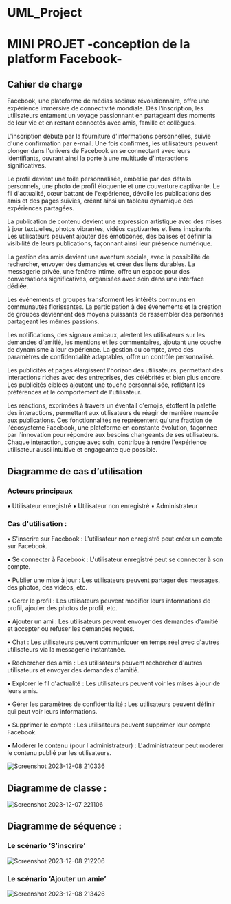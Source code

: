 # UML_Project
# MINI PROJET -conception de la platform Facebook-

## Cahier de charge
Facebook, une plateforme de médias sociaux révolutionnaire, offre une expérience immersive de connectivité mondiale. Dès l'inscription, les utilisateurs entament un voyage passionnant en partageant des moments de leur vie et en restant connectés avec amis, famille et collègues.

L'inscription débute par la fourniture d'informations personnelles, suivie d'une confirmation par e-mail. Une fois confirmés, les utilisateurs peuvent plonger dans l'univers de Facebook en se connectant avec leurs identifiants, ouvrant ainsi la porte à une multitude d'interactions significatives.

Le profil devient une toile personnalisée, embellie par des détails personnels, une photo de profil éloquente et une couverture captivante. Le fil d'actualité, cœur battant de l'expérience, dévoile les publications des amis et des pages suivies, créant ainsi un tableau dynamique des expériences partagées.

La publication de contenu devient une expression artistique avec des mises à jour textuelles, photos vibrantes, vidéos captivantes et liens inspirants. Les utilisateurs peuvent ajouter des émoticônes, des balises et définir la visibilité de leurs publications, façonnant ainsi leur présence numérique.

La gestion des amis devient une aventure sociale, avec la possibilité de rechercher, envoyer des demandes et créer des liens durables. La messagerie privée, une fenêtre intime, offre un espace pour des conversations significatives, organisées avec soin dans une interface dédiée.

Les événements et groupes transforment les intérêts communs en communautés florissantes. La participation à des événements et la création de groupes deviennent des moyens puissants de rassembler des personnes partageant les mêmes passions.

Les notifications, des signaux amicaux, alertent les utilisateurs sur les demandes d'amitié, les mentions et les commentaires, ajoutant une couche de dynamisme à leur expérience. La gestion du compte, avec des paramètres de confidentialité adaptables, offre un contrôle personnalisé.

Les publicités et pages élargissent l'horizon des utilisateurs, permettant des interactions riches avec des entreprises, des célébrités et bien plus encore. Les publicités ciblées ajoutent une touche personnalisée, reflétant les préférences et le comportement de l'utilisateur.

Les réactions, exprimées à travers un éventail d'emojis, étoffent la palette des interactions, permettant aux utilisateurs de réagir de manière nuancée aux publications. Ces fonctionnalités ne représentent qu'une fraction de l'écosystème Facebook, une plateforme en constante évolution, façonnée par l'innovation pour répondre aux besoins changeants de ses utilisateurs. Chaque interaction, conçue avec soin, contribue à rendre l'expérience utilisateur aussi intuitive et engageante que possible.

## Diagramme de cas d’utilisation 
### Acteurs principaux 
  •	Utilisateur enregistré
  •	Utilisateur non enregistré
  •	Administrateur
### Cas d'utilisation :
  •	S'inscrire sur Facebook : L'utilisateur non enregistré peut créer un compte sur Facebook.
  
  •	Se connecter à Facebook : L'utilisateur enregistré peut se connecter à son compte.
  
  •	Publier une mise à jour : Les utilisateurs peuvent partager des messages, des photos, des vidéos, etc.
  
  •	Gérer le profil : Les utilisateurs peuvent modifier leurs informations de profil, ajouter des photos de profil, etc.
  
  •	Ajouter un ami : Les utilisateurs peuvent envoyer des demandes d'amitié et accepter ou refuser les demandes reçues.
  
  •	Chat : Les utilisateurs peuvent communiquer en temps réel avec d'autres utilisateurs via la messagerie instantanée.
  
  •	Rechercher des amis : Les utilisateurs peuvent rechercher d'autres utilisateurs et envoyer des demandes d'amitié.
  
  •	Explorer le fil d'actualité : Les utilisateurs peuvent voir les mises à jour de leurs amis.
  
  •	Gérer les paramètres de confidentialité : Les utilisateurs peuvent définir qui peut voir leurs informations.
  
  •	Supprimer le compte : Les utilisateurs peuvent supprimer leur compte Facebook.
  
  •	Modérer le contenu (pour l'administrateur) : L'administrateur peut modérer le contenu publié par les utilisateurs.


  ![Screenshot 2023-12-08 210336](https://github.com/ALOUAN01/UML_Project/assets/137560003/48b2e048-da6b-40f7-a6c6-4724982ae9c2)

  ## Diagramme de classe :
  
![Screenshot 2023-12-07 221106](https://github.com/ALOUAN01/UML_Project/assets/137560003/b4a459f6-52ba-45a4-80e8-3e7ff305e9ac)


## Diagramme de séquence :
### Le scénario ‘S’inscrire’ 

![Screenshot 2023-12-08 212206](https://github.com/ALOUAN01/UML_Project/assets/137560003/871f2085-1066-434c-8f08-89b4ff0994e0)

### Le scénario ‘Ajouter un amie’ 

![Screenshot 2023-12-08 213426](https://github.com/ALOUAN01/UML_Project/assets/137560003/4b92389b-6162-4d76-ad01-2e14fd9d6547)



